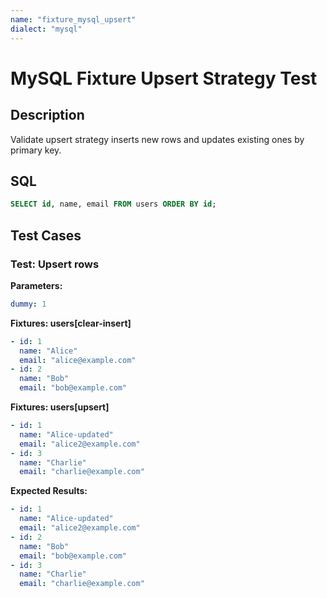 ```yaml
---
name: "fixture_mysql_upsert"
dialect: "mysql"
---
```


# MySQL Fixture Upsert Strategy Test

## Description
Validate upsert strategy inserts new rows and updates existing ones by primary key.

## SQL
```sql
SELECT id, name, email FROM users ORDER BY id;
```

## Test Cases

### Test: Upsert rows

**Parameters:**
```yaml
dummy: 1
```

**Fixtures: users[clear-insert]**
```yaml
- id: 1
  name: "Alice"
  email: "alice@example.com"
- id: 2
  name: "Bob"
  email: "bob@example.com"
```

**Fixtures: users[upsert]**
```yaml
- id: 1
  name: "Alice-updated"
  email: "alice2@example.com"
- id: 3
  name: "Charlie"
  email: "charlie@example.com"
```

**Expected Results:**
```yaml
- id: 1
  name: "Alice-updated"
  email: "alice2@example.com"
- id: 2
  name: "Bob"
  email: "bob@example.com"
- id: 3
  name: "Charlie"
  email: "charlie@example.com"
```
